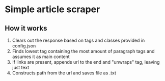 # Simple article scraper

## How it works

1. Clears out the response based on tags and classes provided in config.json 
2. Finds lowest tag containing the most amount of paragraph tags and assumes it as main content
3. If links are present, appends url to the end and "unwraps" tag, leaving just text
4. Constructs path from the url and saves file as .txt 
